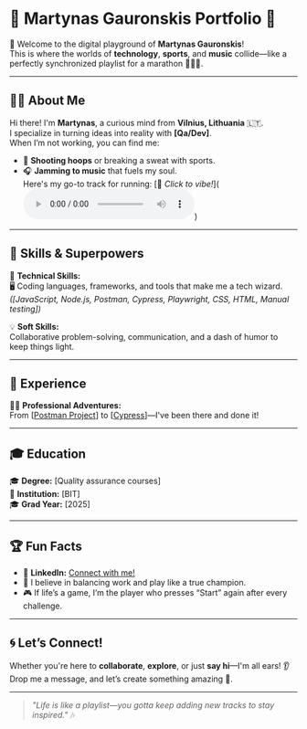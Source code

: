 # 🎉 Martynas Gauronskis Portfolio 🎉

👋 Welcome to the digital playground of **Martynas Gauronskis**!  
This is where the worlds of **technology**, **sports**, and **music** collide—like a perfectly synchronized playlist for a marathon 🏃‍♂️🎶.

---

## 🧑‍💻 About Me

Hi there! I'm **Martynas**, a curious mind from **Vilnius, Lithuania** 🇱🇹.  
I specialize in turning ideas into reality with **[Qa/Dev]**.  
When I’m not working, you can find me:
- 🏀 **Shooting hoops** or breaking a sweat with sports.
- 🎧 **Jamming to music** that fuels my soul.  
  Here's my go-to track for running: [🎵 *Click to vibe!*](<audio controls>
  <source src="https://open.spotify.com/track/6KqM3xmPIDonsTjCSGrrr5?si=f69148012c5b46ba" type="audio/mpeg">
  Your browser does not support the audio element.
</audio>)

---

## 🚀 Skills & Superpowers

🌟 **Technical Skills:**  
🖥️ Coding languages, frameworks, and tools that make me a tech wizard.  
_([JavaScript, Node.js, Postman, Cypress, Playwright, CSS, HTML, Manual testing])_

💡 **Soft Skills:**  
Collaborative problem-solving, communication, and a dash of humor to keep things light.  

---

## 🌟 Experience

👨‍💼 **Professional Adventures:**  
From [[Postman Project](https://github.com/Martynass1985/Postman)] to [[Cypress](https://github.com/Martynass1985/Cypress)]—I've been there and done it!  


---

## 🎓 Education

🎓 **Degree:** [Quality assurance courses]  
🏫 **Institution:** [BIT]  
🎓 **Grad Year:** [2025]

---

## 🏆 Fun Facts

- 💼 **LinkedIn:** [Connect with me!](https://www.linkedin.com/in/martynas-gauronskis/)  
- 🏅 I believe in balancing work and play like a true champion.  
- 🎮 If life’s a game, I’m the player who presses “Start” again after every challenge.  

---

## 🌀 Let’s Connect!

Whether you're here to **collaborate**, **explore**, or just **say hi**—I'm all ears! 👂  
Drop me a message, and let’s create something amazing 🚀.

---

> _"Life is like a playlist—you gotta keep adding new tracks to stay inspired."_ 🎶  
